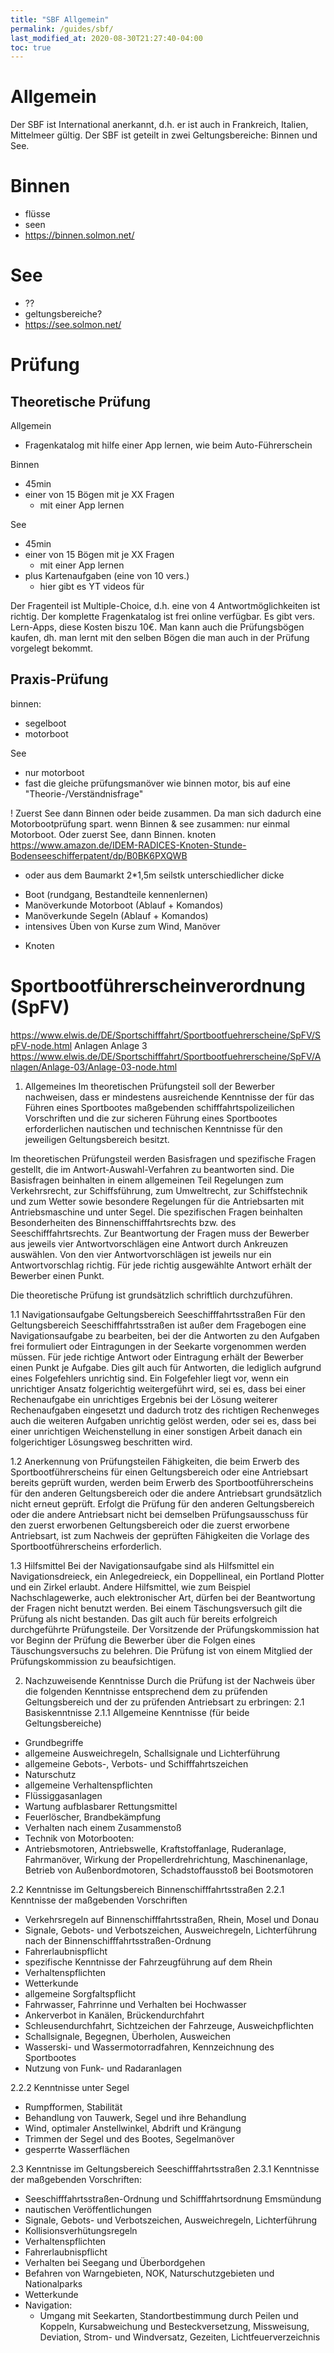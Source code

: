 ```yaml
---
title: "SBF Allgemein"
permalink: /guides/sbf/
last_modified_at: 2020-08-30T21:27:40-04:00
toc: true
---
```

# Allgemein
Der SBF ist International anerkannt, d.h. er ist auch in Frankreich, Italien, Mittelmeer gültig.
Der SBF ist geteilt in zwei Geltungsbereiche: Binnen und See. 

# Binnen
- flüsse
- seen
- https://binnen.solmon.net/

# See
- ??
- geltungsbereiche?
- https://see.solmon.net/

# Prüfung
## Theoretische Prüfung
Allgemein
- Fragenkatalog mit hilfe einer App lernen, wie beim Auto-Führerschein

Binnen
- 45min
- einer von 15 Bögen mit je XX Fragen 
  - mit einer App lernen

See
- 45min
- einer von 15 Bögen mit je XX Fragen 
  - mit einer App lernen
- plus Kartenaufgaben (eine von 10 vers.)
    - hier gibt es YT videos für

Der Fragenteil ist Multiple-Choice, d.h. eine von 4 Antwortmöglichkeiten ist richtig.
Der komplette Fragenkatalog ist frei online verfügbar.
Es gibt vers. Lern-Apps, diese Kosten biszu 10€.
Man kann auch die Prüfungsbögen kaufen, dh. man lernt mit den selben Bögen die man auch in der Prüfung vorgelegt bekommt.

## Praxis-Prüfung

binnen:
- segelboot
- motorboot

See
- nur motorboot
- fast die gleiche prüfungsmanöver wie binnen motor, bis auf eine "Theorie-/Verständnisfrage"

! Zuerst See dann Binnen oder beide zusammen. Da man sich dadurch eine Motorbootprüfung spart.
wenn Binnen & see zusammen: nur einmal Motorboot. Oder zuerst See, dann Binnen.
knoten
https://www.amazon.de/IDEM-RADICES-Knoten-Stunde-Bodenseeschifferpatent/dp/B0BK6PXQWB
- oder aus dem Baumarkt 2*1,5m seilstk unterschiedlicher dicke

* Boot (rundgang, Bestandteile kennenlernen)
* Manöverkunde Motorboot (Ablauf + Komandos)
* Manöverkunde Segeln (Ablauf + Komandos)
* intensives Üben von Kurse zum Wind, Manöver
+ Knoten


# Sportbootführerscheinverordnung (SpFV)
https://www.elwis.de/DE/Sportschifffahrt/Sportbootfuehrerscheine/SpFV/SpFV-node.html
Anlagen
Anlage 3
https://www.elwis.de/DE/Sportschifffahrt/Sportbootfuehrerscheine/SpFV/Anlagen/Anlage-03/Anlage-03-node.html
1. Allgemeines
Im theoretischen Prüfungsteil soll der Bewerber nachweisen, dass er mindestens ausreichende Kenntnisse der für das Führen eines Sportbootes maßgebenden schifffahrtspolizeilichen Vorschriften und die zur sicheren Führung eines Sportbootes erforderlichen nautischen und technischen Kenntnisse für den jeweiligen Geltungsbereich besitzt.

Im theoretischen Prüfungsteil werden Basisfragen und spezifische Fragen gestellt, die im Antwort-Auswahl-Verfahren zu beantworten sind. Die Basisfragen beinhalten in einem allgemeinen Teil Regelungen zum Verkehrsrecht, zur Schiffsführung, zum Umweltrecht, zur Schiffstechnik und zum Wetter sowie besondere Regelungen für die Antriebsarten mit Antriebsmaschine und unter Segel. Die spezifischen Fragen beinhalten Besonderheiten des Binnenschifffahrtsrechts bzw. des Seeschifffahrtsrechts. Zur Beantwortung der Fragen muss der Bewerber aus jeweils vier Antwortvorschlägen eine Antwort durch Ankreuzen auswählen. Von den vier Antwortvorschlägen ist jeweils nur ein Antwortvorschlag richtig. Für jede richtig ausgewählte Antwort erhält der Bewerber einen Punkt.

Die theoretische Prüfung ist grundsätzlich schriftlich durchzuführen.

1.1 Navigationsaufgabe Geltungsbereich Seeschifffahrtsstraßen
Für den Geltungsbereich Seeschifffahrtsstraßen ist außer dem Fragebogen eine Navigationsaufgabe zu bearbeiten, bei der die Antworten zu den Aufgaben frei formuliert oder Eintragungen in der Seekarte vorgenommen werden müssen. Für jede richtige Antwort oder Eintragung erhält der Bewerber einen Punkt je Aufgabe. Dies gilt auch für Antworten, die lediglich aufgrund eines Folgefehlers unrichtig sind. Ein Folgefehler liegt vor, wenn ein unrichtiger Ansatz folgerichtig weitergeführt wird, sei es, dass bei einer Rechenaufgabe ein unrichtiges Ergebnis bei der Lösung weiterer Rechenaufgaben eingesetzt und dadurch trotz des richtigen Rechenweges auch die weiteren Aufgaben unrichtig gelöst werden, oder sei es, dass bei einer unrichtigen Weichenstellung in einer sonstigen Arbeit danach ein folgerichtiger Lösungsweg beschritten wird.

1.2 Anerkennung von Prüfungsteilen
Fähigkeiten, die beim Erwerb des Sportbootführerscheins für einen Geltungsbereich oder eine Antriebsart bereits geprüft wurden, werden beim Erwerb des Sportbootführerscheins für den anderen Geltungsbereich oder die andere Antriebsart grundsätzlich nicht erneut geprüft. Erfolgt die Prüfung für den anderen Geltungsbereich oder die andere Antriebsart nicht bei demselben Prüfungsausschuss für den zuerst erworbenen Geltungsbereich oder die zuerst erworbene Antriebsart, ist zum Nachweis der geprüften Fähigkeiten die Vorlage des Sportbootführerscheins erforderlich.

1.3 Hilfsmittel
Bei der Navigationsaufgabe sind als Hilfsmittel ein Navigationsdreieck, ein Anlegedreieck, ein Doppellineal, ein Portland Plotter und ein Zirkel erlaubt. Andere Hilfsmittel, wie zum Beispiel Nachschlagewerke, auch elektronischer Art, dürfen bei der Beantwortung der Fragen nicht benutzt werden. Bei einem Täschungsversuch gilt die Prüfung als nicht bestanden. Das gilt auch für bereits erfolgreich durchgeführte Prüfungsteile. Der Vorsitzende der Prüfungskommission hat vor Beginn der Prüfung die Bewerber über die Folgen eines Täuschungsversuchs zu belehren. Die Prüfung ist von einem Mitglied der Prüfungskommission zu beaufsichtigen.

2. Nachzuweisende Kenntnisse
Durch die Prüfung ist der Nachweis über die folgenden Kenntnisse entsprechend dem zu prüfenden Geltungsbereich und der zu prüfenden Antriebsart zu erbringen:
2.1 Basiskenntnisse
2.1.1 Allgemeine Kenntnisse (für beide Geltungsbereiche)
- Grundbegriffe
- allgemeine Ausweichregeln, Schallsignale und Lichterführung
- allgemeine Gebots-, Verbots- und Schifffahrtszeichen
- Naturschutz
- allgemeine Verhaltenspflichten
- Flüssiggasanlagen
- Wartung aufblasbarer Rettungsmittel
- Feuerlöscher, Brandbekämpfung
- Verhalten nach einem Zusammenstoß
- Technik von Motorbooten:
- Antriebsmotoren, Antriebswelle, Kraftstoffanlage, Ruderanlage, Fahrmanöver, Wirkung der Propellerdrehrichtung, Maschinenanlage, Betrieb von Außenbordmotoren, Schadstoffausstoß bei Bootsmotoren

2.2 Kenntnisse im Geltungsbereich Binnenschifffahrtsstraßen
2.2.1 Kenntnisse der maßgebenden Vorschriften
- Verkehrsregeln auf Binnenschifffahrtsstraßen, Rhein, Mosel und Donau
- Signale, Gebots- und Verbotszeichen, Ausweichregeln, Lichterführung nach der Binnenschifffahrtsstraßen-Ordnung
- Fahrerlaubnispflicht
- spezifische Kenntnisse der Fahrzeugführung auf dem Rhein
- Verhaltenspflichten
- Wetterkunde
- allgemeine Sorgfaltspflicht
- Fahrwasser, Fahrrinne und Verhalten bei Hochwasser
- Ankerverbot in Kanälen, Brückendurchfahrt
- Schleusendurchfahrt, Sichtzeichen der Fahrzeuge, Ausweichpflichten
- Schallsignale, Begegnen, Überholen, Ausweichen
- Wasserski- und Wassermotorradfahren, Kennzeichnung des Sportbootes
- Nutzung von Funk- und Radaranlagen

2.2.2 Kenntnisse unter Segel
- Rumpfformen, Stabilität
- Behandlung von Tauwerk, Segel und ihre Behandlung
- Wind, optimaler Anstellwinkel, Abdrift und Krängung
- Trimmen der Segel und des Bootes, Segelmanöver
- gesperrte Wasserflächen

2.3 Kenntnisse im Geltungsbereich Seeschifffahrtsstraßen
2.3.1 Kenntnisse der maßgebenden Vorschriften:
- Seeschifffahrtsstraßen-Ordnung und Schifffahrtsordnung Emsmündung
- nautischen Veröffentlichungen
- Signale, Gebots- und Verbotszeichen, Ausweichregeln, Lichterführung
- Kollisionsverhütungsregeln
- Verhaltenspflichten
- Fahrerlaubnispflicht
- Verhalten bei Seegang und Überbordgehen
- Befahren von Warngebieten, NOK, Naturschutzgebieten und Nationalparks
- Wetterkunde
- Navigation:
    - Umgang mit Seekarten, Standortbestimmung durch Peilen und Koppeln, Kursabweichung und Besteckversetzung, Missweisung, Deviation, Strom- und Windversatz, Gezeiten, Lichtfeuerverzeichnis


